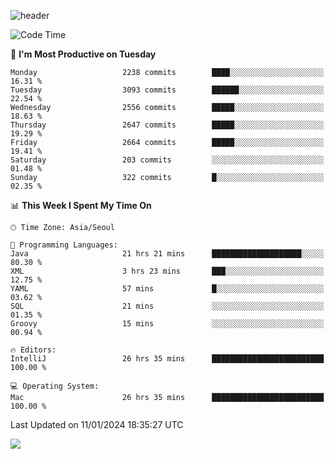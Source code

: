 ![header](https://capsule-render.vercel.app/api?type=Egg&color=timeAuto&height=300&section=header&text=PoPo&fontSize=90&animation=fadeIn)

  <!--START_SECTION:waka-->
![Code Time](http://img.shields.io/badge/Code%20Time-1%2C374%20hrs%2010%20mins-blue)

📅 **I'm Most Productive on Tuesday** 

```text
Monday                   2238 commits        ████░░░░░░░░░░░░░░░░░░░░░   16.31 % 
Tuesday                  3093 commits        ██████░░░░░░░░░░░░░░░░░░░   22.54 % 
Wednesday                2556 commits        █████░░░░░░░░░░░░░░░░░░░░   18.63 % 
Thursday                 2647 commits        █████░░░░░░░░░░░░░░░░░░░░   19.29 % 
Friday                   2664 commits        █████░░░░░░░░░░░░░░░░░░░░   19.41 % 
Saturday                 203 commits         ░░░░░░░░░░░░░░░░░░░░░░░░░   01.48 % 
Sunday                   322 commits         █░░░░░░░░░░░░░░░░░░░░░░░░   02.35 % 
```


📊 **This Week I Spent My Time On** 

```text
🕑︎ Time Zone: Asia/Seoul

💬 Programming Languages: 
Java                     21 hrs 21 mins      ████████████████████░░░░░   80.30 % 
XML                      3 hrs 23 mins       ███░░░░░░░░░░░░░░░░░░░░░░   12.75 % 
YAML                     57 mins             █░░░░░░░░░░░░░░░░░░░░░░░░   03.62 % 
SQL                      21 mins             ░░░░░░░░░░░░░░░░░░░░░░░░░   01.35 % 
Groovy                   15 mins             ░░░░░░░░░░░░░░░░░░░░░░░░░   00.94 % 

🔥 Editors: 
IntelliJ                 26 hrs 35 mins      █████████████████████████   100.00 % 

💻 Operating System: 
Mac                      26 hrs 35 mins      █████████████████████████   100.00 % 
```


 Last Updated on 11/01/2024 18:35:27 UTC
<!--END_SECTION:waka-->



<img src="https://capsule-render.vercel.app/api?type=Egg&color=timeAuto&height=300&section=footer&text=PoPo&fontSize=90&animation=fadeIn&reversal=true" />
